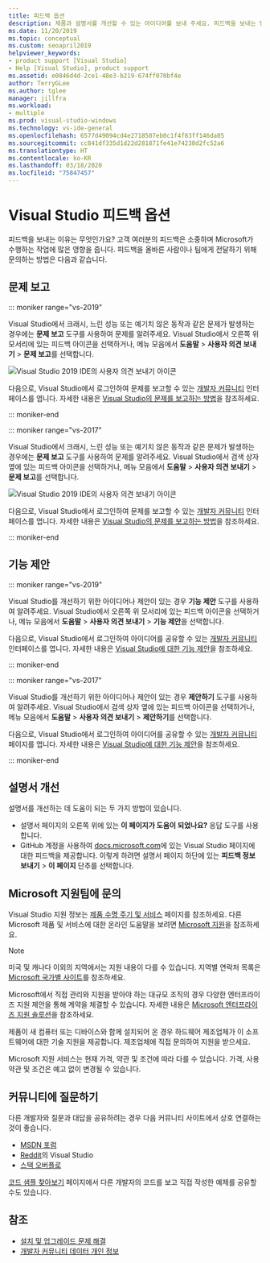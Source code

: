 ```yaml
---
title: 피드백 옵션
description: 제품과 설명서를 개선할 수 있는 아이디어를 보내 주세요. 피드백을 보내는 방법은 다음과 같습니다.
ms.date: 11/20/2019
ms.topic: conceptual
ms.custom: seoapril2019
helpviewer_keywords:
- product support [Visual Studio]
- Help [Visual Studio], product support
ms.assetid: e0846d4d-2ce1-48e3-b219-674ff070bf4e
author: TerryGLee
ms.author: tglee
manager: jillfra
ms.workload:
- multiple
ms.prod: visual-studio-windows
ms.technology: vs-ide-general
ms.openlocfilehash: 6577d49094cd4e2718507eb0c1f4f83ff146da05
ms.sourcegitcommit: cc841df335d1d22d281871fe41e74238d2fc52a6
ms.translationtype: HT
ms.contentlocale: ko-KR
ms.lasthandoff: 03/18/2020
ms.locfileid: "75847457"
---
```

# <a name="visual-studio-feedback-options"></a>Visual Studio 피드백 옵션

피드백을 보내는 이유는 무엇인가요? 고객 여러분의 피드백은 소중하며 Microsoft가 수행하는 작업에 많은 영향을 줍니다. 피드백을 올바른 사람이나 팀에게 전달하기 위해 문의하는 방법은 다음과 같습니다.

## <a name="report-a-problem"></a>문제 보고

::: moniker range="vs-2019"

Visual Studio에서 크래시, 느린 성능 또는 예기치 않은 동작과 같은 문제가 발생하는 경우에는 **문제 보고** 도구를 사용하여 문제를 알려주세요. Visual Studio에서 오른쪽 위 모서리에 있는 피드백 아이콘을 선택하거나, 메뉴 모음에서 **도움말** > **사용자 의견 보내기** > **문제 보고**를 선택합니다.

![Visual Studio 2019 IDE의 사용자 의견 보내기 아이콘](./media/vs-2019/send-feedback-icon.png)

다음으로, Visual Studio에서 로그인하여 문제를 보고할 수 있는 [개발자 커뮤니티](https://developercommunity.visualstudio.com) 인터페이스를 엽니다. 자세한 내용은 [Visual Studio의 문제를 보고하는 방법](how-to-report-a-problem-with-visual-studio.md)을 참조하세요.

::: moniker-end

::: moniker range="vs-2017"

Visual Studio에서 크래시, 느린 성능 또는 예기치 않은 동작과 같은 문제가 발생하는 경우에는 **문제 보고** 도구를 사용하여 문제를 알려주세요. Visual Studio에서 검색 상자 옆에 있는 피드백 아이콘을 선택하거나, 메뉴 모음에서 **도움말** > **사용자 의견 보내기** > **문제 보고**를 선택합니다.

![Visual Studio 2019 IDE의 사용자 의견 보내기 아이콘](./media/send-feedback-icon.png)

다음으로, Visual Studio에서 로그인하여 문제를 보고할 수 있는 [개발자 커뮤니티](https://developercommunity.visualstudio.com) 인터페이스를 엽니다. 자세한 내용은 [Visual Studio의 문제를 보고하는 방법](how-to-report-a-problem-with-visual-studio.md)을 참조하세요.

::: moniker-end

## <a name="suggest-a-feature"></a>기능 제안

::: moniker range="vs-2019"

Visual Studio를 개선하기 위한 아이디어나 제안이 있는 경우 **기능 제안** 도구를 사용하여 알려주세요. Visual Studio에서 오른쪽 위 모서리에 있는 피드백 아이콘을 선택하거나, 메뉴 모음에서 **도움말** > **사용자 의견 보내기** > **기능 제안**을 선택합니다.

다음으로, Visual Studio에서 로그인하여 아이디어를 공유할 수 있는 [개발자 커뮤니티](https://developercommunity.visualstudio.com) 인터페이스를 엽니다. 자세한 내용은 [Visual Studio에 대한 기능 제안](suggest-a-feature.md)을 참조하세요.

::: moniker-end

::: moniker range="vs-2017"

Visual Studio를 개선하기 위한 아이디어나 제안이 있는 경우 **제안하기** 도구를 사용하여 알려주세요. Visual Studio에서 검색 상자 옆에 있는 피드백 아이콘을 선택하거나, 메뉴 모음에서 **도움말** > **사용자 의견 보내기** > **제안하기**를 선택합니다.

다음으로, Visual Studio에서 로그인하여 아이디어를 공유할 수 있는 [개발자 커뮤니티](https://developercommunity.visualstudio.com) 페이지를 엽니다. 자세한 내용은 [Visual Studio에 대한 기능 제안](suggest-a-feature.md)을 참조하세요.

::: moniker-end

## <a name="improve-the-documentation"></a>설명서 개선

설명서를 개선하는 데 도움이 되는 두 가지 방법이 있습니다.

* 설명서 페이지의 오른쪽 위에 있는 **이 페이지가 도움이 되었나요?** 응답 도구를 사용합니다.
* GitHub 계정을 사용하여 [docs.microsoft.com](/visualstudio/)에 있는 Visual Studio 페이지에 대한 피드백을 제공합니다. 이렇게 하려면 설명서 페이지 하단에 있는 **피드백 정보 보내기** > **이 페이지** 단추를 선택합니다.

## <a name="contact-microsoft-support"></a>Microsoft 지원팀에 문의

Visual Studio 지원 정보는 [제품 수명 주기 및 서비스](/visualstudio/releases/2019/servicing/) 페이지를 참조하세요. 다른 Microsoft 제품 및 서비스에 대한 온라인 도움말을 보려면 [Microsoft 지원](https://support.microsoft.com/)을 참조하세요.

> [!NOTE]
> 미국 및 캐나다 이외의 지역에서는 지원 내용이 다를 수 있습니다. 지역별 연락처 목록은 [Microsoft 국가별 사이트](https://www.microsoft.com/worldwide/)를 참조하세요.

Microsoft에서 직접 관리와 지원을 받아야 하는 대규모 조직의 경우 다양한 엔터프라이즈 지원 제안을 통해 계약을 체결할 수 있습니다. 자세한 내용은 [Microsoft 엔터프라이즈 지원 솔루션](https://www.microsoft.com/industry/services/support)을 참조하세요.

제품이 새 컴퓨터 또는 디바이스와 함께 설치되어 온 경우 하드웨어 제조업체가 이 소프트웨어에 대한 기술 지원을 제공합니다. 제조업체에 직접 문의하여 지원을 받으세요.

Microsoft 지원 서비스는 현재 가격, 약관 및 조건에 따라 다를 수 있습니다. 가격, 사용 약관 및 조건은 예고 없이 변경될 수 있습니다.

## <a name="ask-the-community"></a>커뮤니티에 질문하기

다른 개발자와 질문과 대답을 공유하려는 경우 다음 커뮤니티 사이트에서 상호 연결하는 것이 좋습니다.

* [MSDN 포럼](https://social.msdn.microsoft.com/Forums/home)
* [Reddit](https://www.reddit.com/r/VisualStudio/)의 Visual Studio
* [스택 오버플로](https://stackoverflow.com/search?q=visual+studio+-code)

[코드 샘플 찾아보기](/samples/browse/) 페이지에서 다른 개발자의 코드를 보고 직접 작성한 예제를 공유할 수도 있습니다.

## <a name="see-also"></a>참조

* [설치 및 업그레이드 문제 해결](../install/troubleshooting-installation-issues.md)
* [개발자 커뮤니티 데이터 개인 정보](developer-community-privacy.md)
